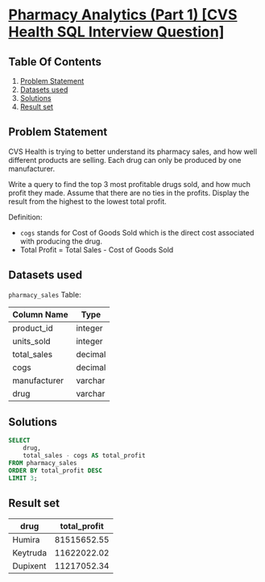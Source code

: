 # [Pharmacy Analytics (Part 1) [CVS Health SQL Interview Question]](https://datalemur.com/questions/top-profitable-drugs)

## Table Of Contents
1. [Problem Statement](#problem-statement)
2. [Datasets used](#datasets-used)
3. [Solutions](#solutions)
4. [Result set](#result-set)

## Problem Statement

CVS Health is trying to better understand its pharmacy sales, and how well different products are selling. Each drug can only be produced by one manufacturer.

Write a query to find the top 3 most profitable drugs sold, and how much profit they made. Assume that there are no ties in the profits. Display the result from the highest to the lowest total profit.

Definition:

- ```cogs``` stands for Cost of Goods Sold which is the direct cost associated with producing the drug.
- Total Profit = Total Sales - Cost of Goods Sold

## Datasets used

```pharmacy_sales``` Table:

|  Column Name  | Type          |
| ------------- | ------------- |
| product_id |	integer |
| units_sold |	integer |
| total_sales |	decimal |
| cogs |	decimal |
| manufacturer |	varchar |
| drug |	varchar |

## Solutions

```sql
SELECT
    drug,
    total_sales - cogs AS total_profit
FROM pharmacy_sales
ORDER BY total_profit DESC
LIMIT 3;
```

## Result set

| drug | total_profit |
| ---- | ------------ |
| Humira |	81515652.55 |
| Keytruda |	11622022.02 |
| Dupixent |	11217052.34 |